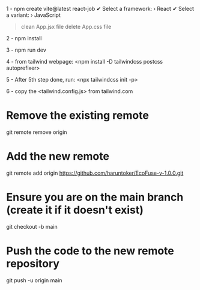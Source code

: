 <project set-up guide>

1 - npm create vite@latest react-job
✔ Select a framework: › React
✔ Select a variant: › JavaScript
 > clean App.jsx file
 > delete App.css file

2 - npm install 

3 - npm run dev

4 - from tailwind webpage: <npm install -D tailwindcss postcss autoprefixer>

5 - After 5th step done, run: <npx tailwindcss init -p>

6 - copy the <tailwind.config.js> from tailwind.com


<!-- git repo issues -->

# Remove the existing remote
git remote remove origin

# Add the new remote
git remote add origin https://github.com/haruntoker/EcoFuse-v-1.0.0.git

# Ensure you are on the main branch (create it if it doesn't exist)
git checkout -b main

# Push the code to the new remote repository
git push -u origin main